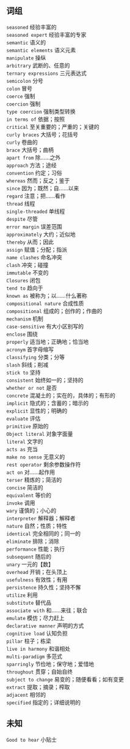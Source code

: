 ## 词组

`seasoned` 经验丰富的      
`seasoned expert` 经验丰富的专家    
`semantic` 语义的  
`semantic elements` 语义元素    
`manipulate` 操纵    
`arbitrary` 武断的、任意的  
`ternary expressions` 三元表达式    
`semicolon` 分号  
`colon`  冒号  
`coerce` 强制       
`coercion` 强制      
`type coercion` 强制类型转换   
`in terms of` 依据；按照      
`critical` 至关重要的；严重的；关键的  
`curly braces` 大括号；花括号  
`curly` 卷曲的  
`brace` 大括号；曲柄  
`apart from` 除……之外  
`approach` 方法；途经      
`convention` 约定；习俗  
`whereas` 然而；反之；鉴于  
`since` 因为；既然；自……以来  
`regard` 注意；把……看作  
`thread` 线程  
`single-threaded` 单线程  
`despite` 尽管    
`error margin` 误差范围    
`approximately` 大约；近似地      
`thereby` 从而；因此    
`assign` 赋值；分配；指派  
`name clashes` 命名冲突  
`clash` 冲突；碰撞  
`immutable` 不变的    
`Closures` 闭包     
`tend to` 趋向于  
`known as` 被称为；以……什么著称  
`compositional nature` 合成性质  
`compositional`  组成的；创作的；作曲的   
`mechanism` 机制  
`case-sensitive` 有大小区别写的  
`enclose` 围绕  
`properly` 适当地；正确地；恰当地  
`acronym` 首字母缩写  
`classifying` 分类；分等  
`slash` 斜线；削减    
`stick to` 坚持  
`consistent` 始终如一的；坚持的    
`whether or not` 是否  
`concrete` 混凝土的；实在的，具体的；有形的  
`implicit` 隐式的；含蓄的；暗示的  
`explicit` 显性的；明确的    
`evaluate` 评估  
`primitive` 原始的    
`Object literal` 对象字面量  
`literal` 文字的  
`acts as` 充当    
`make no sense` 无意义的  
`rest operator` 剩余参数操作符   
`act on` 对……起作用  
`terser` 精炼的；简洁的  
`concise` 简洁的  
`equivalent` 等价的  
`invoke` 调用  
`wary` 谨慎的；小心的  
`interpreter` 解释器；解释者  
`nature` 自然；性质；特性  
`identical` 完全相同的；同一的  
`eliminate` 排除；消除  
`performance` 性能；执行  
`subsequent` 随后的  
`unary` 一元的【数】  
`overhead` 开销；在头顶上  
`usefulness` 有效性；有用   
`persistence` 持久性；坚持不懈  
`utilize` 利用  
`substitute` 替代品  
`associate with` 和……来往；联合  
`emulate` 模仿；尽力赶上  
`declarative manner` 声明的方式  
`cognitive load` 认知负担   
`pillar` 柱子；栋梁  
`live in harmony` 和谐相处  
`multi-paradigm` 多范式   
`sparringly` 节俭地；保守地；爱惜地    
`throughout` 贯穿；自始自终  
`subject to change` 易变的；随便看看；如有变更  
`extract` 提取；摘录；榨取    
`adjacent` 相邻的    
`specified` 指定的；详细说明的  
















## 未知

`Good to hear` 小贴士
